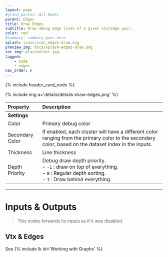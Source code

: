 ```yaml
---
layout: page
#grand_parent: All Nodes
parent: Edges
title: Draw Edges
subtitle: Draw debug edge lines of a given vtx/edge pair.
color: red
#summary: summary_goes_here
splash: icons/icon_edges-draw.svg
preview_img: docs/splash-edges-draw.png
toc_img: placeholder.jpg
tagged: 
    - node
    - edges
nav_order: 8
---
```


{% include header_card_node %}

{% include img a='details/details-draw-edges.png' %} 

| Property       | Description          |
|:-------------|:------------------|
|**Settings**||
| Color           | Primary debug color  |
| Secondary Color           | If enabled, each cluster will have a different color ranging from the primary color to the secondary color, based on the dataset index in the inputs. |
| Thickness           | Line thickness  |
| Depth Priority          | Debug draw depth priority. <br>- `-1` : draw on top of everything.<br>- `0` : Regular depth sorting.<br>- `1` : Draw behind everything. |

---
# Inputs & Outputs
> This nodes forwards its inputs as if it was disabled.  

## Vtx & Edges
See {% include lk id='Working with Graphs' %}
